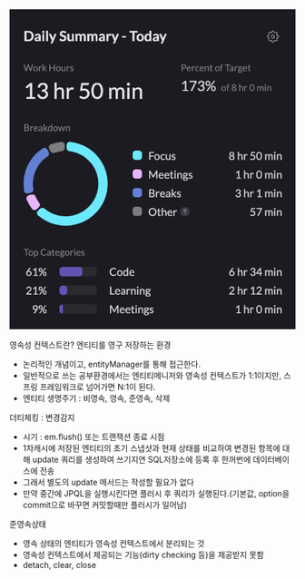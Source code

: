 <img src="/Tracking_Time/3_Mar/250326.png">

영속성 컨텍스트란? 엔티티를 영구 저장하는 환경
- 논리적인 개념이고, entityManager를 통해 접근한다.
- 일반적으로 쓰는 공부환경에서는 엔티티메니저와 영속성 컨텍스트가 1:1이지만, 스프링 프레임워크로 넘어가면 N:1이 된다.
- 엔티티 생명주기 : 비영속, 영속, 준영속, 삭제

더티체킹 : 변경감지
- 시기 : em.flush() 또는 트랜잭션 종료 시점
- 1차캐시에 저장된 엔티티의 초기 스냅샷과 현재 상태를 비교하여 변경된 항목에 대해 update 쿼리를 생성하여 쓰기지연 SQL저장소에 등록 후 한꺼번에 데이터베이스에 전송
- 그래서 별도의 update 메서드는 작성할 필요가 없다
- 만약 중간에 JPQL을 실행시킨다면 플러시 후 쿼리가 실행된다.(기본값, option을 commit으로 바꾸면 커밋할때만 플러시가 일어남)

준영속상태
- 영속 상태의 엔티티가 영속성 컨텍스트에서 분리되는 것
- 영속성 컨텍스트에서 제공되는 기능(dirty checking 등)을 제공받지 못함
- detach, clear, close
